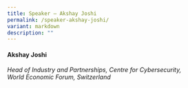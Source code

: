 ```yaml
---
title: Speaker – Akshay Joshi
permalink: /speaker-akshay-joshi/
variant: markdown
description: ""
---
```

#### **Akshay Joshi**

*Head of Industry and Partnerships, Centre for Cybersecurity, <br> World Economic Forum, Switzerland*